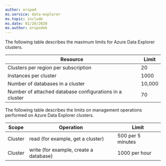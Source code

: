 ```yaml
---
author: orspod
ms.service: data-explorer
ms.topic: include
ms.date: 01/20/2020
ms.author: orspodek
---
```


The following table describes the maximum limits for Azure Data Explorer clusters.

| Resource | Limit |
| --- | --- |
| Clusters per region per subscription | 20 |
| Instances per cluster | 1000 | 
| Number of databases in a cluster | 10,000 |
| Number of attached database configurations in a cluster | 70 |

The following table describes the limits on management operations performed on Azure Data Explorer clusters.

| Scope | Operation | Limit |
| --- | --- | --- |
| Cluster | read (for example, get a cluster) | 500 per 5 minutes |
| Cluster | write (for example, create a database) | 1000 per hour |

